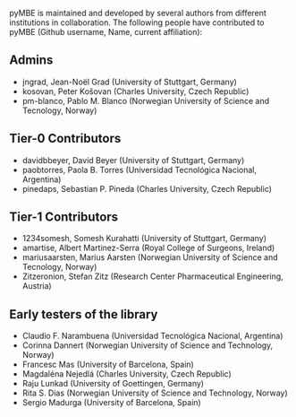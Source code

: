 pyMBE is maintained and developed by several authors from different institutions in collaboration.
The following people have contributed to pyMBE (Github username, Name, current affiliation):

## Admins
- jngrad, Jean-Noël Grad (University of Stuttgart, Germany)
- kosovan, Peter Košovan (Charles University, Czech Republic)
- pm-blanco, Pablo M. Blanco (Norwegian University of Science and Tecnology, Norway)

## Tier-0 Contributors
- davidbbeyer, David Beyer (University of Stuttgart, Germany)
- paobtorres, Paola B. Torres (Universidad Tecnológica Nacional, Argentina)
- pinedaps, Sebastian P. Pineda (Charles University, Czech Republic)

## Tier-1 Contributors
- 1234somesh, Somesh Kurahatti (University of Stuttgart, Germany)
- amartise, Albert Martinez-Serra (Royal College of Surgeons, Ireland) 
- mariusaarsten, Marius Aarsten (Norwegian University of Science and Tecnology, Norway)
- Zitzeronion, Stefan Zitz (Research Center Pharmaceutical Engineering, Austria)

## Early testers of the library
- Claudio F. Narambuena (Universidad Tecnológica Nacional, Argentina)
- Corinna Dannert (Norwegian University of Science and Technology, Norway)
- Francesc Mas (University of Barcelona, Spain)
- Magdaléna Nejedlá (Charles University, Czech Republic)
- Raju Lunkad (University of Goettingen, Germany)
- Rita S. Dias (Norwegian University of Science and Technology, Norway)
- Sergio Madurga (University of Barcelona, Spain)
